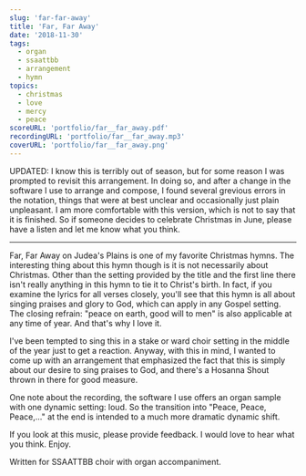 ```yaml
---
slug: 'far-far-away'
title: 'Far, Far Away'
date: '2018-11-30'
tags:
  - organ
  - ssaattbb
  - arrangement
  - hymn
topics:
  - christmas
  - love
  - mercy
  - peace
scoreURL: 'portfolio/far__far_away.pdf'
recordingURL: 'portfolio/far__far_away.mp3'
coverURL: 'portfolio/far__far_away.png'
---
```


UPDATED: I know this is terribly out of season, but for some reason I was prompted to revisit this arrangement.  In doing so, and after a change in the software I use to arrange and compose, I found several grevious errors in the notation, things that were at best unclear and occasionally just plain unpleasant. I am more comfortable with this version, which is not to say that it is finished.  So if someone decides to celebrate Christmas in June, please have a listen and let me know what you think. 

-- -- -- -- -- 

Far, Far Away on Judea's Plains is one of my favorite Christmas hymns.  The interesting thing about this hymn though is it is not necessarily about Christmas.  Other than the setting provided by the title and the first line there isn't really anything in this hymn to tie it to Christ's birth.  In fact, if you examine the lyrics for all verses closely, you'll see that this hymn is all about singing praises and glory to God, which can apply in any Gospel setting.  The closing refrain: "peace on earth, good will to men" is also applicable at any time of year.  And that's why I love it.  

I've been tempted to sing this in a stake or ward choir setting in the middle of the year just to get a reaction.  Anyway, with this in mind, I wanted to come up with an arrangement that emphasized the fact that this is simply about our desire to sing praises to God, and there's a Hosanna Shout thrown in there for good measure.  

One note about the recording, the software I use offers an organ sample with one dynamic setting: loud.  So the transition into "Peace, Peace, Peace,..." at the end is intended to a much more dramatic dynamic shift.  

If you look at this music, please provide feedback.  I would love to hear what you think.  Enjoy. 

Written for SSAATTBB choir with organ accompaniment.
